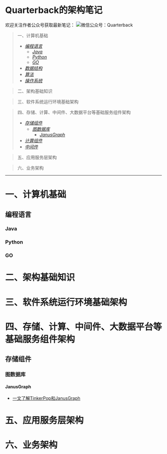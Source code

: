 # Quarterback的架构笔记
欢迎关注作者公众号获取最新笔记：
![微信公众号：Quarterback](./wechat.png)

> 一、计算机基础
>    - [*编程语言*](#编程语言)
>        - [*Java*](#Java)
>        - [*Python*](#Python)
>        - [*GO*](#GO)
>    - [*数据结构*](#数据结构)
>    - [*算法*](#算法)
>    - [*操作系统*](#操作系统)

> 二、架构基础知识

> 三、软件系统运行环境基础架构

> 四、存储、计算、中间件、大数据平台等基础服务组件架构
>    - [*存储组件*](#存储组件)
>        - [*图数据库*](#图数据库)
>            - [*JanusGraph*](#JanusGraph)
>    - [*计算组件*](#计算组件)
>    - [*中间件*](#中间件)


> 五、应用服务层架构

> 六、业务架构

----
# 一、计算机基础
## 编程语言
### Java
### Python
### GO

# 二、架构基础知识

# 三、软件系统运行环境基础架构

# 四、存储、计算、中间件、大数据平台等基础服务组件架构
## 存储组件
### 图数据库
#### JanusGraph
- [一文了解TinkerPop和JanusGraph](https://mp.weixin.qq.com/s/sgdL41WabTD9tFDlCbVxmw)

# 五、应用服务层架构

# 六、业务架构